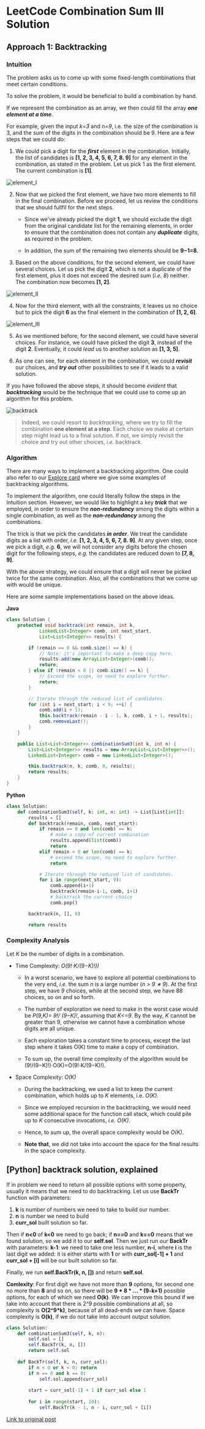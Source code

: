 # LeetCode Combination Sum III Solution
## Approach 1: Backtracking
### Intuition

The problem asks us to come up with some fixed-length combinations that meet certain conditions.

To solve the problem, it would be beneficial to build a combination by hand.

If we represent the combination as an array, we then could fill the array ***one element at a time***.

For example, given the input *k=3* and *n=9*, i.e. the size of the combination is 3, and the sum of the digits in the combination should be 9. Here are a few steps that we could do:

1. We could pick a digit for the ***first*** element in the combination. Initially, the list of candidates is **[1, 2, 3, 4, 5, 6, 7, 8. 9]** for any element in the combination, as stated in the problem. Let us pick 1 as the first element. The current combination is **[1]**.

![element_I](images/216_element_I.png)

2. Now that we picked the first element, we have two more elements to fill in the final combination. Before we proceed, let us review the conditions that we should fullfil for the next steps.

    * Since we've already picked the digit **1**, we should exclude the digit from the original candidate list for the remaining elements, in order to ensure that the combination does not contain any ***duplicate*** digits, as required in the problem.

    * In addition, the sum of the remaining two elements should be **9−1=8**.

3. Based on the above conditions, for the second element, we could have several choices. Let us pick the digit **2**, which is not a duplicate of the first element, plus it does not exceed the desired sum (*i.e. 8*) neither. The combination now becomes **[1, 2]**.

![element_II](images/216_element_II.png)

4. Now for the third element, with all the constraints, it leaves us no choice but to pick the digit **6** as the final element in the combination of **[1, 2, 6]**.

![element_III](images/216_element_III.png)

5. As we mentioned before, for the second element, we could have several choices. For instance, we could have picked the digit **3**, instead of the digit **2**. Eventually, it could *lead* us to another solution as **[1, 3, 5]**.

6. As one can see, for each element in the combination, we could ***revisit*** our choices, and ***try out*** other possibilities to see if it leads to a valid solution.

If you have followed the above steps, it should become *evident* that ***backtracking*** would be the technique that we could use to come up an algorithm for this problem.

![backtrack](images/216_backtrack.png)

>Indeed, we could resort to *backtracking*, where we try to fill the combination **one element at a step**. Each choice we make at certain step might lead us to a final solution. If not, we simply revisit the choice and try out other choices, *i.e.* backtrack.

### Algorithm

There are many ways to implement a backtracking algorithm. One could also refer to our [Explore card](https://leetcode.com/explore/learn/card/recursion-ii/472/backtracking/) where we give some examples of backtracking algorithms.

To implement the algorithm, one could literally follow the steps in the Intuition section. However, we would like to highlight a key ***trick*** that we employed, in order to ensure the ***non-redundancy*** among the digits within a single combination, as well as the ***non-redundancy*** among the combinations.

The trick is that we pick the candidates ***in order***. We treat the candidate digits as a list with order, *i.e.* **[1, 2, 3, 4, 5, 6, 7, 8. 9]**. At any given step, once we pick a digit, *e.g.* **6**, we will not consider any digits before the chosen digit for the following steps, *e.g.* the candidates are reduced down to **[7, 8, 9]**.

With the above strategy, we could ensure that a digit will never be picked twice for the same combination. Also, all the combinations that we come up with would be unique.

Here are some sample implementations based on the above ideas.

**Java**
```java
class Solution {
    protected void backtrack(int remain, int k,
            LinkedList<Integer> comb, int next_start,
            List<List<Integer>> results) {

        if (remain == 0 && comb.size() == k) {
            // Note: it's important to make a deep copy here.
            results.add(new ArrayList<Integer>(comb));
            return;
        } else if (remain < 0 || comb.size() == k) {
            // Exceed the scope, no need to explore further.
            return;
        }

        // Iterate through the reduced list of candidates.
        for (int i = next_start; i < 9; ++i) {
            comb.add(i + 1);
            this.backtrack(remain - i - 1, k, comb, i + 1, results);
            comb.removeLast();
        }
    }

    public List<List<Integer>> combinationSum3(int k, int n) {
        List<List<Integer>> results = new ArrayList<List<Integer>>();
        LinkedList<Integer> comb = new LinkedList<Integer>();

        this.backtrack(n, k, comb, 0, results);
        return results;
    }
}
```

**Python**
```python
class Solution:
    def combinationSum3(self, k: int, n: int) -> List[List[int]]:
        results = []
        def backtrack(remain, comb, next_start):
            if remain == 0 and len(comb) == k:
                # make a copy of current combination
                results.append(list(comb))
                return
            elif remain < 0 or len(comb) == k:
                # exceed the scope, no need to explore further.
                return

            # Iterate through the reduced list of candidates.
            for i in range(next_start, 9):
                comb.append(i+1)
                backtrack(remain-i-1, comb, i+1)
                # backtrack the current choice
                comb.pop()

        backtrack(n, [], 0)

        return results
```
### Complexity Analysis

Let *K* be the number of digits in a combination.

* Time Complexity: *O(9!⋅K/(9−K)!))*

    * In a worst scenario, we have to explore all potential combinations to the very end, *i.e.* the sum *n* is a large number (*n > 9 ∗ 9*). At the first step, we have *9* choices, while at the second step, we have 88 choices, so on and so forth.

    * The number of exploration we need to make in the worst case would be *P(9,K)= 9!/ (9−K)!*, assuming that *K<=9*. By the way, *K* cannot be greater than 9, otherwise we cannot have a combination whose digits are all unique.

    * Each exploration takes a constant time to process, except the last step where it takes O(K) time to make a copy of combination.

    * To sum up, the overall time complexity of the algorithm would be (9!/(9−K)!)⋅O(K)=O(9!⋅K/(9−K)!).

* Space Complexity: *O(K)*

    * During the backtracking, we used a list to keep the current combination, which holds up to *K* elements, i.e. *O(K)*.

    * Since we employed recursion in the backtracking, we would need some additional space for the function call stack, which could pile up to *K* consecutive invocations, *i.e. O(K)*.

    * Hence, to sum up, the overall space complexity would be *O(K)*.

    * **Note that**, we did not take into account the space for the final results in the space complexity.

## [Python] backtrack solution, explained
If in problem we need to return all possible options with some property, usually it means that we need to do backtracking. Let us use **BackTr** function with parameters:

1. **k** is number of numbers we need to take to build our number.
2. **n** is number we need to build
3. **curr_sol** built solution so far.

Then if **n<0** of **k<0** we need to go back; if **n==0** and **k==0** means that we found solution, so we add it to our **self.sol**. Then we just run our **BackTr** with parameters: **k-1**: we need to take one less number, **n-i**, where **i** is the last digit we added: it is either starts with **1** or with **curr_sol[-1] + 1** and **curr_sol + [i]** will be our built solution so far.

Finally, we run **self.BackTr(k, n, [])** and return **self.sol**.

**Comlexity**: For first digit we have not more than **9** options, for second one no more than **8** and so on, so there will be **9 * 8 * ... * (9-k+1)** possible options, for each of which we need **O(k)**. We can improve this bound if we take into account that there is 2^9 possible combinations at all, so complexity is **O(2^9*k)**, because of all dead-ends we can have. Space complexity is **O(k)**, if we do not take into account output solution.
```python
class Solution:
    def combinationSum3(self, k, n):
        self.sol = []
        self.BackTr(k, n, [])
        return self.sol
        
    def BackTr(self, k, n, curr_sol):
        if n < 0 or k < 0: return
        if n == 0 and k == 0:
            self.sol.append(curr_sol)
            
        start = curr_sol[-1] + 1 if curr_sol else 1
            
        for i in range(start, 10):
            self.BackTr(k - 1, n - i, curr_sol + [i])
```

[Link to original post](https://leetcode.com/problems/combination-sum-iii/discuss/842764/Python-backtrack-solution-explained)